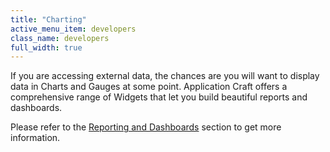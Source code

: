 ```yaml
---
title: "Charting"
active_menu_item: developers
class_name: developers
full_width: true
---
```



If you are accessing external data, the chances are you will want to display data in Charts and Gauges at some point. Application Craft offers a comprehensive range of Widgets that let you build beautiful reports and dashboards.

Please refer to the [Reporting and Dashboards](../data-integration,-reporting-dashboards/index.htm) section to get more information.

